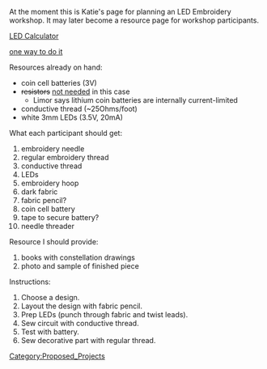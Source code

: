 At the moment this is Katie's page for planning an LED Embroidery
workshop. It may later become a resource page for workshop participants.

[LED Calculator](http://led.linear1.org/1led.wiz)

[one way to do
it](http://makeprojects.com/Project/Electronic-Embroidery/44/1)

Resources already on hand:

-   coin cell batteries (3V)
-   ~~resistors~~ [not
    needed](http://www.evilmadscientist.com/article.php/throw/print) in
    this case
    -   Limor says lithium coin batteries are internally current-limited
-   conductive thread (\~25Ohms/foot)
-   white 3mm LEDs (3.5V, 20mA)

What each participant should get:

1.  embroidery needle
2.  regular embroidery thread
3.  conductive thread
4.  LEDs
5.  embroidery hoop
6.  dark fabric
7.  fabric pencil?
8.  coin cell battery
9.  tape to secure battery?
10. needle threader

Resource I should provide:

1.  books with constellation drawings
2.  photo and sample of finished piece

Instructions:

1.  Choose a design.
2.  Layout the design with fabric pencil.
3.  Prep LEDs (punch through fabric and twist leads).
4.  Sew circuit with conductive thread.
5.  Test with battery.
6.  Sew decorative part with regular thread.

[Category:Proposed_Projects](Category:Proposed_Projects)
